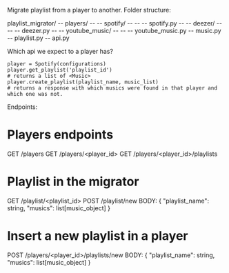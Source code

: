 Migrate playlist from a player to another.
Folder structure:

playlist_migrator/
-- players/
-- -- spotify/
-- -- -- spotify.py
-- -- deezer/
-- -- -- deezer.py
-- -- youtube_music/
-- -- -- youtube_music.py
-- music.py
-- playlist.py
-- api.py


Which api we expect to a player has?

```
player = Spotify(configurations)
player.get_playlist('playlist_id')
# returns a list of <Music>
player.create_playlist(playlist_name, music_list)
# returns a response with which musics were found in that player and which one was not.
```

Endpoints:

# Players endpoints
GET /players
GET /players/<player_id>
GET /players/<player_id>/playlists

# Playlist in the migrator
GET /playlist/<playlist_id>
POST /playlist/new
BODY:
{ 
  "playlist_name": string,
  "musics": list[music_object]
}

# Insert a new playlist in a player
POST /players/<player_id>/playlists/new
BODY:
{ 
  "playlist_name": string,
  "musics": list[music_object]
}


